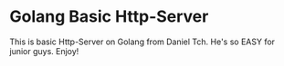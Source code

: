 # Golang Basic Http-Server 

This is basic Http-Server on Golang from Daniel Tch. He's so EASY for junior guys. Enjoy!
